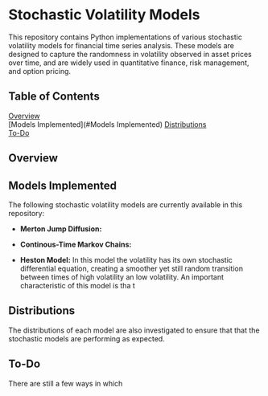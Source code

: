 # Stochastic Volatility Models

This repository contains Python implementations of various stochastic volatility models for financial time series analysis. These models are designed to capture the randomness in volatility observed in asset prices over time, and are widely used in quantitative finance, risk management, and option pricing.

## Table of Contents

[Overview](#Overview)  
[Models Implemented](#Models Implemented) 
[Distributions](#Distributions)  
[To-Do](#To-Do)  


## Overview


## Models Implemented

The following stochastic volatility models are currently available in this repository:

- **Merton Jump Diffusion:**

- **Continous-Time Markov Chains:**

- **Heston Model:** In this model the volatility has its own stochastic differential equation, creating a smoother yet still random transition between times of high volatility an low volatility. An important characteristic of this model is tha t



## Distributions
The distributions of each model are also investigated to ensure that that the stochastic models are performing as expected.

## To-Do

There are still a few ways in which 

